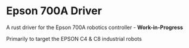 # Epson 700A Driver
A rust driver for the Epson 700A robotics controller - **Work-in-Progress**

Primarily to target the EPSON C4 & C8 industrial robots
